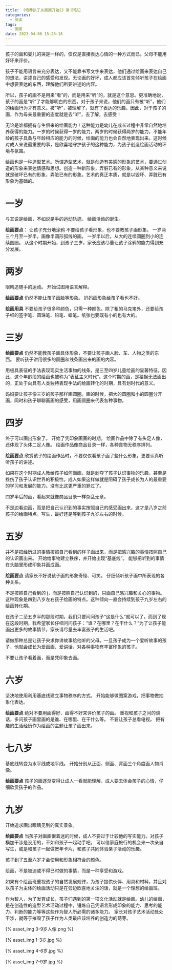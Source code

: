 ```yaml
---
title: 《培养孩子从画画开始1》读书笔记
categories:
  - 阅读
tags:
  - 画画
date: 2023-04-06 15:28:18
---
```


---

孩子的画和婴儿的哭是一样的，仅仅是直接表达心情的一种方式而已。父母不能用好坏来评价。

孩子不能用语言来充分表达，又不能靠书写文字来表达，他们通过绘画来表达自己的想法，讲述自己的感受和发现。无论画的好坏，成人都应该首先倾听孩子在绘画中想要表达的东西，理解他们所要讲述的内容。

所以，孩子的画不是用来“看”的，而是用来“听”的，就是这个意思。更准确地说，孩子的画是“听”了才能够明白的东西。对于孩子来说，他们的画只有被“听”，他们的绘画行为才有意义。被“听”，被理解了，就有了表达的乐趣。因此，对于孩子的画，作为母亲最重要的态度就是去“听”，去了解，去感受！

<!-- more -->

无论是谁都拥有与生俱来的绘画能力！这种能力是幼儿在成长过程中非常自然地培养获得的能力。一岁的时候获得一岁的能力，两岁的时候获得两岁的能力，不能年龄的孩子具备与年龄相应的能力的时候，绘画的能力也会自然地表现出来。这时候对成人来说最重要的事，是欣喜地守护孩子的这种能力，为孩子创造绘画活动的环境与氛围。

绘画也是一种造型艺术。所谓造型艺术，就是创造有美感的形象的艺术，要通过创造的形象来表达情感和思想。创造一种新形象，弄脏已有的形象，从某种意义来说就是破坏已有的形象，弄脏已有的形象。艺术的真正本质，就是以毁坏、弄脏已有形象为基础的。

# 一岁

与其说是绘画，不如说是手的运动轨迹。
绘画活动的诞生。

**绘画要点**：
让孩子充分地涂鸦
不要给孩子看形象，也不要教孩子画形象。
一岁两三个月至一岁半，画像半圆形弧线的画。
一岁半以后，从大的连续圆圈到小的连续圆圈。
从这个时期开始，到孩子三岁，家长应该尽量让孩子涂鸦的能力得到充分发展。

# 两岁

眼睛追随手的运动。
开始试图用语言解释。

**绘画要点**
仍然不能让孩子画脸等形象。
妈妈画形象给孩子看也不好。

**绘画用具**
不要给孩子很多种颜色，只需一种颜色。除了粗的马克笔外，还要给孩子细的签字笔、圆珠笔、铅笔、蜡笔。纸张也要既有小的也有大的。

# 三岁

**绘画要点**
仍然不能教孩子画具体形象，不要让孩子画人脸、车、人物之类的东西。
要听孩子讲用很多的圆圈和线条画出来的画的内容。

用极具表征的手法表现现实生活事物的线条，是三至四岁儿童绘画的显著特征。因此，这个年龄段的绘画也被称为“表征主义时代”。这个时期的画，是猿猴无法画出的，正处于向具有人类独特表现手法的绘画转化的时期，具有划时代的意义。

妈妈要让孩子像三岁的孩子那样画圆圈。画的时候，把大的圆圈和小的圆圈分开画，同时和孩子聊聊画画的感受，用画圆圈来代表各种事物。

# 四岁

终于可以画出形象了。
开始了凭印象画画的时期。
绘画作品中除了有头足人像，还体现了头体二足人像。
绘画作品像商品目录一样，各种食物无秩序排列。

**绘画要点**
欣赏孩子的绘画作品时，不要仅仅看孩子画了些什么形象，更要认真听听孩子的讲述。

如果在这个时期成人教给孩子如何画画，就是剥夺了孩子认识事物的乐趣，甚至是挫伤了孩子认识世界的积极性。成人如果这样做就是阻碍了孩子成长为人的最重要的学习和发展的能力。没有比这更严重的罪过了。

四岁半后的画，看起来就像商品目录一样杂乱无章。

不是边看边画，而是把自己认识到的事实按照自己的感受画出来，这才是八岁之前孩子的绘画特点。写生，最好还是等到孩子九岁左右的时候。

# 五岁

并不是把经历过的事情按照自己看到的样子画出来，而是把感兴趣的事情按照自己的认识画出来。
开始给事物建立秩序，并开始出现“基底线”。
能够把听到的事情在头脑里形成印象并画成画。

**绘画要点**
请家长不好说孩子画的形象奇怪、可笑。
仔细倾听孩子画中所表现的各种关系。

不是按照自己看到的 j，而是按照自己认识到的，只画自己感兴趣和关心的事物。这种现象是四到八岁左右孩子绘画的特点。这种倾向一直会持续到孩子九岁左右的绘画转化期。

在孩子二至五岁半的那段时期，我们只要问问孩子“这是什么”就可以了，而到了现在这段时期，我希望家长仔细问问孩子：“谁？在哪里？在干什么？”为了让孩子能画出更多的故事情节，家长请尽量去丰富孩子的生活吧。

请做那种总是让孩子央求你讲故事给他听的父母。一旦孩子成为一个爱听故事的孩子，他就会成长为爱画画、爱讲话，对各种事物有丰富印象的孩子。

不要让孩子看着画，而是凭印象去画。

# 六岁

坚决地使用利用基底线建立事物秩序的方式。
开始能够做图案游戏，把事物做抽象化表达。

**绘画要点**
绝对不要用画得好、画得不好来评价孩子的画。
重视和孩子之间的谈话，多问孩子画里画的是谁、在哪里、在干什么等。
不要让孩子总看电视。
把有趣的生活经历作为绘画的主题让孩子画出来。

# 七八岁

基底线转变为水平线或地平线。
开始分别从正面、侧面、背面三个角度画人物肖像。

**绘画要点**
孩子的画逐渐变得让成人一看就能理解，成人要去体会孩子的心情，仔细欣赏孩子的作品。

# 九岁

开始追求画出眼睛见到的真实景象。

**绘画要点**
当孩子对画画很着迷的时候，成人不要过于计较他的写实能力。对孩子横加干涉是没用的，不如和孩子一起动手吧。
可以借家庭旅行的机会来一次亲自写生，或是和孩子一起做贺年卡片，和孩子共同体验亲子活动的乐趣。

孩子到了五至六岁才会使用和形象相符合的颜色。

绘画，不是被迫或不得已时做的事情，而是一种享受和游戏。

如果有个绘画班重视孩子的自然发展规律，为孩子提供伙伴、用具和材料，并且对以孩子为主体的绘画活动只是在旁边欣喜地关注的话，就是一个理想的绘画班。

作为智人，为了发育成长，孩子们遇到的第一项文化活动就是绘画。幼儿的绘画，是在创造性的造型艺术活动过程中，锤炼自己凭语言形成印象的能力、思考的能力、判断的能力等等这些作为智人所必需的诸多能力。
家长对孩子艺术活动处处干涉，就等于摧毁了孩子作为人类最应该培养的创造力的萌芽。

{% asset_img 3-9岁人像.png %}

{% asset_img 1-3岁.jpg %}

{% asset_img 4-6岁.jpg %}

{% asset_img 7-9岁.jpg %}

